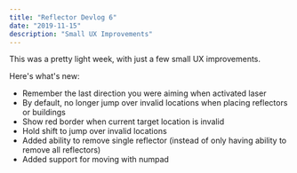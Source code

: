```yaml
---
title: "Reflector Devlog 6"
date: "2019-11-15"
description: "Small UX Improvements"
---
```


This was a pretty light week, with just a few small UX improvements.

Here's what's new:

- Remember the last direction you were aiming when activated laser
- By default, no longer jump over invalid locations when placing reflectors or buildings
- Show red border when current target location is invalid
- Hold shift to jump over invalid locations
- Added ability to remove single reflector (instead of only having ability to remove all reflectors)
- Added support for moving with numpad
